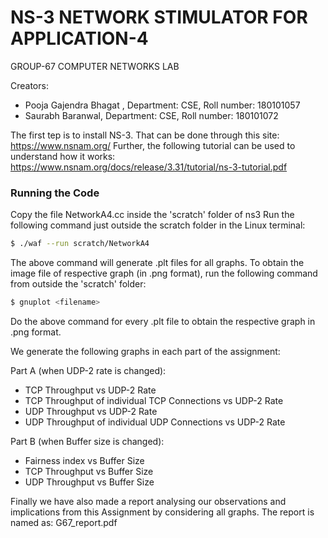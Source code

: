 # NS-3 NETWORK STIMULATOR FOR APPLICATION-4 

GROUP-67 COMPUTER NETWORKS LAB

Creators:
  * Pooja Gajendra Bhagat , Department: CSE, Roll number: 180101057
  * Saurabh Baranwal, Department: CSE, Roll number: 180101072

The first tep is to install NS-3. That can be done through this site: https://www.nsnam.org/
Further, the following tutorial can be used to understand how it works: https://www.nsnam.org/docs/release/3.31/tutorial/ns-3-tutorial.pdf

### Running the Code

Copy the file NetworkA4.cc inside the 'scratch' folder of ns3
Run the following command just outside the scratch folder in the Linux terminal:

```bash
$ ./waf --run scratch/NetworkA4
```

The above command will generate .plt files for all graphs. To obtain the image file of respective graph (in .png format), run the following command from outside the 'scratch' folder:

```bash
$ gnuplot <filename>
```
Do the above command for every .plt file to obtain the respective graph in .png format.

We generate the following graphs in each part of the assignment:

Part A (when UDP-2 rate is changed):
  * TCP Throughput vs UDP-2 Rate
  * TCP Throughput of individual TCP Connections vs UDP-2 Rate
  * UDP Throughput vs UDP-2 Rate
  * UDP Throughput of individual UDP Connections vs UDP-2 Rate
  
Part B (when Buffer size is changed):
  * Fairness index vs Buffer Size
  * TCP Throughput vs Buffer Size
  * UDP Throughput vs Buffer Size
  
Finally we have also made a report analysing our observations and implications from this Assignment by considering all graphs. The report is named as: G67_report.pdf
  


